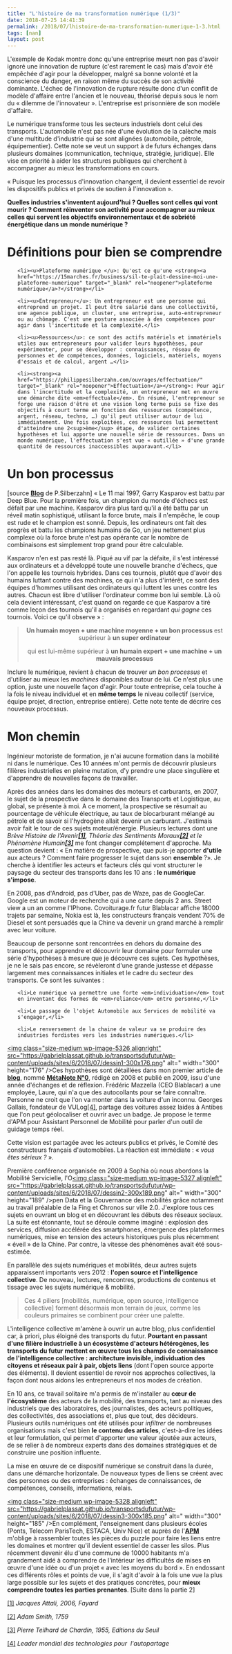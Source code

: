 ```yaml
---
title: "L'histoire de ma transformation numérique (1/3)"
date: 2018-07-25 14:41:39
permalink: /2018/07/lhistoire-de-ma-transformation-numerique-1-3.html
tags: [nan]
layout: post
---
```


L'exemple de Kodak montre donc qu'une entreprise meurt non pas d'avoir ignoré une innovation de rupture (c'est rarement le cas) mais d'avoir été empêchée d'agir pour la développer, malgré sa bonne volonté et la conscience du danger, en raison même du succès de son activité dominante. L'échec de l'innovation de rupture résulte donc d'un conflit de modèle d'affaire entre l'ancien et le nouveau, théorisé depuis sous le nom du « dilemme de l'innovateur ». L'entreprise est prisonnière de son modèle d'affaire.



Le numérique transforme tous les secteurs industriels dont celui des transports. L'automobile n'est pas née d'une évolution de la calèche mais d'une multitude d'industrie qui se sont alignées (automobile, pétrole, équipementier). Cette note se veut un support à de futurs échanges dans plusieurs domaines (communication, technique, stratégie, juridique). Elle vise en priorité à aider les structures publiques qui cherchent à accompagner au mieux les transformations en cours.



« Puisque les processus d'innovation changent, il devient essentiel de revoir les dispositifs publics et privés de soutien à l'innovation ».



<strong>Quelles industries s'inventent aujourd'hui ? Quelles sont celles qui vont mourir ? </strong><strong>Comment réinventer son activité pour accompagner au mieux celles qui servent les objectifs environnementaux et de sobriété énergétique dans un monde numérique ? </strong><!--more-->

<h1>Définitions pour bien se comprendre</h1>

<ul>

 	<li><u>Plateforme numérique </u>: Qu'est ce qu'une <strong><a href="https://15marches.fr/business/sil-te-plait-dessine-moi-une-plateforme-numerique" target="_blank" rel="noopener">plateforme numérique</a>?</strong></li>

 	<li><u>Entrepreneur</u>: Un entrepreneur est une personne qui entreprend un projet. Il peut être salarié dans une collectivité, une agence publique, un cluster, une entreprise, auto-entrepreneur ou au chômage. C'est une posture associée à des compétences pour agir dans l'incertitude et la complexité.</li>

 	<li><u>Ressources</u>: ce sont des actifs matériels et immatériels utiles aux entrepreneurs pour valider leurs hypothèses, pour expérimenter, pour se développer : connaissances, réseau de personnes et de compétences, données, logiciels, matériels, moyens d'essais et de calcul, argent …</li>

 	<li><strong><a href="https://philippesilberzahn.com/ouvrages/effectuation/" target="_blank" rel="noopener">Effectuation</a></strong>: Pour agir dans l'incertitude et la complexité, un entrepreneur met en œuvre une démarche dite <em>effectuale</em>. En résumé, l'entrepreneur se forge une raison d'être et une vision long terme puis se fixe des objectifs à court terme en fonction des ressources (compétence, argent, réseau, techno, …) qu'il peut utiliser autour de lui immédiatement. Une fois exploitées, ces ressources lui permettent d'atteindre une 2<sup>ème</sup> étape, de valider certaines hypothèses et lui apporte une nouvelle série de ressources. Dans un monde numérique, l'effectuation s'est vue « outillée » d'une grande quantité de ressources inaccessibles auparavant.</li>

</ul>

<h1>Un bon processus</h1>

[source <strong><a href="https://philippesilberzahn.com/2017/12/18/intelligence-artificielle-votre-prochain-concurrent-est-un-centaure-etes-vous-pret/" target="_blank" rel="noopener">Blog</a></strong> de P.Silberzahn] « Le 11 mai 1997, Garry Kasparov est battu par Deep Blue. Pour la première fois, un champion du monde d'échecs est défait par une machine. Kasparov dira plus tard qu'il a été battu par un réveil matin sophistiqué, utilisant la force brute, mais il n'empêche, le coup est rude et le champion est sonné. Depuis, les ordinateurs ont fait des progrès et battu les champions humains de Go, un jeu nettement plus complexe où la force brute n'est pas opérante car le nombre de combinaisons est simplement trop grand pour être calculable.



Kasparov n'en est pas resté là. Piqué au vif par la défaite, il s'est intéressé aux ordinateurs et a développé toute une nouvelle branche d'échecs, que l'on appelle les tournois hybrides. Dans ces tournois, plutôt que d'avoir des humains luttant contre des machines, ce qui n'a plus d'intérêt, ce sont des équipes d'hommes utilisant des ordinateurs qui luttent les unes contre les autres. Chacun est libre d'utiliser l'ordinateur comme bon lui semble. Là où cela devient intéressant, c'est quand on regarde ce que Kasparov a tiré comme leçon des tournois qu'il a organisés en regardant <em>qui gagne</em> ces tournois. Voici ce qu'il observe » :

<blockquote>

<p style="text-align: center;"><strong>Un humain moyen + une machine moyenne + un bon processus </strong>est supérieur à <strong>un super ordinateur</strong></p>

<p style="text-align: center;">qui est lui-même supérieur à <strong>un humain expert + une machine + un mauvais processus</strong></p>

</blockquote>

Inclure le numérique, revient à chacun de trouver <em>un bon processus</em> et d'utiliser au mieux les <em>machines</em> disponibles autour de lui. Ce n'est plus une option, juste une nouvelle façon d'agir. Pour toute entreprise, cela touche à la fois le niveau individuel et en <strong>même temps</strong> le niveau collectif (service, équipe projet, direction, entreprise entière). Cette note tente de décrire ces nouveaux processus.

<h1>Mon chemin</h1>

Ingénieur motoriste de formation, je n'ai aucune formation dans la mobilité ni dans le numérique. Ces 10 années m'ont permis de découvrir plusieurs filières industrielles en pleine mutation, d'y prendre une place singulière et d'apprendre de nouvelles façons de travailler.



Après des années dans les domaines des moteurs et carburants, en 2007, le sujet de la prospective dans le domaine des Transports et Logistique, au global, se présente à moi. A ce moment, la prospective se résumait au pourcentage de véhicule électrique, au taux de biocarburant mélangé au pétrole et de savoir si l'hydrogène allait devenir un carburant. J'estimais avoir fait le tour de ces sujets moteur/énergie. Plusieurs lectures dont une <em>Brève Histoire de l'Avenir<a href="#_ftn1" name="_ftnref1"><strong>[1]</strong></a>, Théorie des Sentiments Moraux<a href="#_ftn2" name="_ftnref2"><strong>[2]</strong></a> et le Phénomène Humain<a href="#_ftn3" name="_ftnref3"><strong>[3]</strong></a></em> me font changer complétement d'approche. Ma question devient : « En matière de prospective, que puis-je apporter <strong>d'utile</strong> aux acteurs ? Comment faire progresser le sujet dans son <strong>ensemble</strong> ?». Je cherche à identifier les acteurs et facteurs clés qui vont structurer le paysage du secteur des transports dans les 10 ans : <strong>le numérique s'impose</strong>.



En 2008, pas d'Android, pas d'Uber, pas de Waze, pas de GoogleCar. Google est un moteur de recherche qui a une carte depuis 2 ans. Street view a un an comme l'IPhone. Covoiturage.fr futur Blablacar affiche 18000 trajets par semaine, Nokia est là, les constructeurs français vendent 70% de Diesel et sont persuadés que la Chine va devenir un grand marché à remplir avec leur voiture.



Beaucoup de personne sont rencontrées en dehors du domaine des transports, pour apprendre et découvrir leur domaine pour formuler une série d'hypothèses à mesure que je découvre ces sujets. Ces hypothèses, je ne le sais pas encore, se révèleront d'une grande justesse et dépasse largement mes connaissances initiales et le cadre du secteur des transports. Ce sont les suivantes :

<ul>

 	<li>Le numérique va permettre une forte <em>individuation</em> tout en inventant des formes de <em>reliance</em> entre personne,</li>

 	<li>Le passage de l'objet Automobile aux Services de mobilité va s'engager,</li>

 	<li>Le renversement de la chaine de valeur va se produire des industries fordistes vers les industries numériques.</li>

</ul>

<a href="https://gabrielplassat.github.io/transportsdufutur/wp-content/uploads/sites/6/2018/07/dessin1.png"><img class="size-medium wp-image-5326 alignright" src="https://gabrielplassat.github.io/transportsdufutur/wp-content/uploads/sites/6/2018/07/dessin1-300x176.png" alt=" width="300" height="176" /></a>Ces hypothèses sont détaillées dans mon premier article de <strong><a href="http://transportsdufutur.ademe.fr" target="_blank" rel="noopener">blog</a></strong>, nommé <strong><a href="https://gabrielplassat.github.io/transportsdufutur/2009/11/le-passage-de-lobjet-vehicule-aux-services-de-mobilite-une-chance.html" target="_blank" rel="noopener">MétaNote N°0</a></strong>, rédigé en 2008 et publié en 2009, issu d'une année d'échanges et de réflexion. Frédéric Mazzella (CEO Blablacar) a une employée, Laure, qui n'a que des autocollants pour se faire connaître. Personne ne croit que l'on va monter dans la voiture d'un inconnu. Georges Gallais, fondateur de VULog<a href="#_ftn4" name="_ftnref4">[4]</a>, partage des voitures assez laides à Antibes que l'on peut géolocaliser et ouvrir avec un badge. Je propose le terme d'APM pour Assistant Personnel de Mobilité pour parler d'un outil de guidage temps réel.



Cette vision est partagée avec les acteurs publics et privés, le Comité des constructeurs français d'automobiles. La réaction est immédiate : « <em>vous êtes sérieux ?</em> ».



Première conférence organisée en 2009 à Sophia où nous abordons la Mobilité Servicielle, l'O<a href="https://gabrielplassat.github.io/transportsdufutur/wp-content/uploads/sites/6/2018/07/dessin2.png"><img class="size-medium wp-image-5327 alignleft" src="https://gabrielplassat.github.io/transportsdufutur/wp-content/uploads/sites/6/2018/07/dessin2-300x189.png" alt=" width="300" height="189" /></a>pen Data et la Gouvernance des mobilités grâce notamment au travail préalable de la Fing et Chronos sur ville 2.0. J'explore tous ces sujets en ouvrant un blog et en découvrant les débuts des réseaux sociaux. La suite est étonnante, tout se déroule comme imaginé : explosion des services, diffusion accélérée des smartphones, émergence des plateformes numériques, mise en tension des acteurs historiques puis plus récemment « éveil » de la Chine. Par contre, la vitesse des phénomènes avait été sous-estimée.



En parallèle des sujets numériques et mobilités, deux autres sujets apparaissent importants vers 2012 : <strong>l'open source et l'intelligence collective</strong>. De nouveau, lectures, rencontres, productions de contenus et tissage avec les sujets numérique & mobilité.

<blockquote>Ces 4 piliers [mobilités, numérique, open source, intelligence collective] forment désormais mon terrain de jeux, comme les couleurs primaires se combinent pour créer une palette.</blockquote>

L'intelligence collective m'amène à ouvrir un autre blog, plus confidentiel car, à priori, plus éloigné des transports du futur. <strong>Pourtant en passant d'une filière industrielle à un écosystème d'acteurs hétérogènes, les transports du futur mettent en œuvre tous les champs de connaissance de l'intelligence collective : architecture invisible, individuation des citoyens et réseaux pair à pair, objets liens</strong> (dont l'open source apporte des éléments). Il devient essentiel de revoir nos approches collectives, la façon dont nous aidons les entrepreneurs et nos modes de création.



En 10 ans, ce travail solitaire m'a permis de m'installer au <strong>cœur de l'écosystème</strong> des acteurs de la mobilité, des transports, tant au niveau des industriels que des laboratoires, des journalistes, des acteurs politiques, des collectivités, des associations et, plus que tout, des décideurs. Plusieurs outils numériques ont été utilisés pour <em>infiltrer</em> de nombreuses organisations mais c'est bien <strong>le contenu des articles</strong>, c'est-à-dire les idées et leur formulation, qui permet d'apporter une valeur ajoutée aux acteurs, de se relier à de nombreux experts dans des domaines stratégiques et de construire une position influente.



La mise en œuvre de ce dispositif numérique se construit dans la durée, dans une démarche horizontale. De nouveaux types de liens se créent avec des personnes ou des entreprises : échanges de connaissances, de compétences, conseils, informations, relais.



<a href="https://gabrielplassat.github.io/transportsdufutur/wp-content/uploads/sites/6/2018/07/dessin3.png"><img class="size-medium wp-image-5328 alignleft" src="https://gabrielplassat.github.io/transportsdufutur/wp-content/uploads/sites/6/2018/07/dessin3-300x185.png" alt=" width="300" height="185" /></a>En complément, l'enseignement dans plusieurs écoles (Ponts, Telecom ParisTech, ESTACA, Univ Nice) et auprès de l'<a href="https://www.apm.fr/" target="_blank" rel="noopener"><strong>APM</strong></a> m'oblige à rassembler toutes les pièces du puzzle pour faire les liens entre les domaines et montrer qu'il devient essentiel de casser les silos. Plus récemment devenir élu d'une commune de 10000 habitants m'a grandement aidé à comprendre de l'intérieur les difficultés de mises en œuvre d'une idée ou d'un projet « avec les moyens du bord ». En endossant ces différents rôles et points de vue, il s'agit d'avoir à la fois une vue la plus large possible sur les sujets et des pratiques concrètes, pour <strong>mieux comprendre toutes les parties prenantes</strong>. [Suite dans la partie 2]



<a href="#_ftnref1" name="_ftn1">[1]</a> <em>Jacques Attali, 2006, Fayard</em>



<a href="#_ftnref2" name="_ftn2">[2]</a> <em>Adam Smith, 1759</em>



<a href="#_ftnref3" name="_ftn3">[3]</a> <em>Pierre Teilhard de Chardin, 1955, Editions du Seuil</em>



<a href="#_ftnref4" name="_ftn4">[4]</a> <em>Leader mondial des technologies pour  l'autopartage</em>
